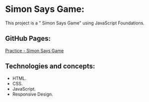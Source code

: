 # Simon Says Game:

This project is a " Simon Says Game" using JavaScript Foundations.

## GitHub Pages:

[Practice - Simon Says Game](https://mauriciojcarrillo.github.io/17.curso_de_fundamentos_de_javascript_2018_platzi/)

## Technologies and concepts:

- HTML.
- CSS.
- JavaScript.
- Responsive Design.